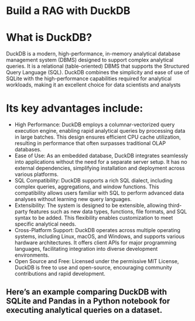 # Build a RAG with DuckDB
# What is DuckDB?

DuckDB is a modern, high-performance, in-memory analytical database management system (DBMS) designed to support complex analytical queries. It is a relational (table-oriented) DBMS that supports the Structured Query Language (SQL). DuckDB combines the simplicity and ease of use of SQLite with the high-performance capabilities required for analytical workloads, making it an excellent choice for data scientists and analysts

# Its key advantages include:
- High Performance: DuckDB employs a columnar-vectorized query execution engine, enabling rapid analytical queries by processing data in large batches. This design ensures efficient CPU cache utilization, resulting in performance that often surpasses traditional OLAP databases. 
- Ease of Use: As an embedded database, DuckDB integrates seamlessly into applications without the need for a separate server setup. It has no external dependencies, simplifying installation and deployment across various platforms. 
- SQL Compatibility: DuckDB supports a rich SQL dialect, including complex queries, aggregations, and window functions. This compatibility allows users familiar with SQL to perform advanced data analyses without learning new query languages. 
- Extensibility: The system is designed to be extensible, allowing third-party features such as new data types, functions, file formats, and SQL syntax to be added. This flexibility enables customization to meet specific analytical needs. 
- Cross-Platform Support: DuckDB operates across multiple operating systems, including Linux, macOS, and Windows, and supports various hardware architectures. It offers client APIs for major programming languages, facilitating integration into diverse development environments. 
- Open Source and Free: Licensed under the permissive MIT License, DuckDB is free to use and open-source, encouraging community contributions and rapid development. 

## Here’s an example comparing DuckDB with SQLite and Pandas in a Python notebook for executing analytical queries on a dataset.
